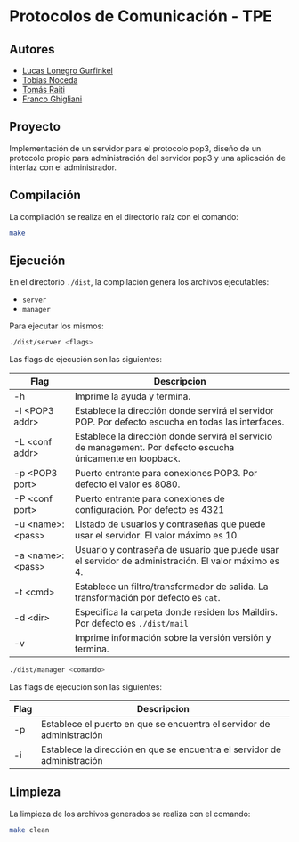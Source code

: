 # Protocolos de Comunicación - TPE

## Autores

- [Lucas Lonegro Gurfinkel](https://github.com/LucasLonegro)
- [Tobías Noceda](https://github.com/Tobias-Noceda)
- [Tomás Raiti](https://github.com/Secreto31126)
- [Franco Ghigliani](https://github.com/Franco-A-Ghigliani)

## Proyecto

Implementación de un servidor para el protocolo pop3, diseño de un protocolo propio para administración del servidor pop3 y una aplicación de interfaz con el administrador.


## Compilación

La compilación se realiza en el directorio raíz con el comando:

```bash
make
```

## Ejecución

En el directorio ```./dist```, la compilación genera los archivos ejecutables:

* `server`
* `manager`

Para ejecutar los mismos:
```bash
./dist/server <flags>
```
Las flags de ejecución son las siguientes:

| Flag |  Descripcion | 
|----| -------------------------------------------------------------------------------------------------------------------------- |
| -h | Imprime la ayuda y termina. |
| -l \<POP3 addr\> | Establece la dirección donde servirá el servidor POP. Por defecto escucha en todas las interfaces. |
| -L \<conf addr\> | Establece la dirección donde servirá el servicio de management. Por defecto escucha únicamente en loopback. |
| -p \<POP3 port\> | Puerto entrante para conexiones POP3.  Por defecto el valor es 8080. |
| -P \<conf port\> | Puerto entrante para conexiones de configuración. Por defecto es 4321 |
| -u \<name\>:\<pass\> | Listado de usuarios y contraseñas que puede usar el servidor. El valor máximo es 10. |
| -a \<name\>:\<pass\> | Usuario y contraseña de usuario que puede usar el servidor de administración. El valor máximo es 4. |
| -t \<cmd\> | Establece un filtro/transformador de salida. La transformación por defecto es `cat`. |
| -d \<dir\> | Especifica la carpeta donde residen los Maildirs. Por defecto es `./dist/mail` |
| -v | Imprime información sobre la versión versión y termina. |


```bash
./dist/manager <comando>
```

Las flags de ejecución son las siguientes:

| Flag |  Descripcion | 
|----| -------------------------------------------------------------------------------------------------------------------------- |
| -p | Establece el puerto en que se encuentra el servidor de administración |
| -i | Establece la dirección en que se encuentra el servidor de administración |

## Limpieza

La limpieza de los archivos generados se realiza con el comando:

```bash
make clean
```
